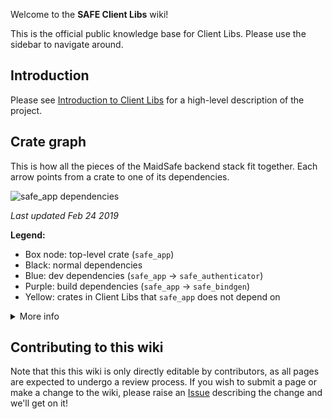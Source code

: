 Welcome to the **SAFE Client Libs** wiki!

This is the official public knowledge base for Client Libs. Please use the sidebar to navigate around.

## Introduction

Please see [Introduction to Client Libs](./Introduction-to-Client-Libs) for a high-level description of the project.

## Crate graph

This is how all the pieces of the MaidSafe backend stack fit together. Each arrow points from a crate to one of its dependencies.

![safe_app dependencies](safe-client-libs.png)

_Last updated Feb 24 2019_

**Legend:**
* Box node: top-level crate (`safe_app`)
* Black: normal dependencies
* Blue: dev dependencies (`safe_app` -> `safe_authenticator`)
* Purple: build dependencies (`safe_app` -> `safe_bindgen`)
* Yellow: crates in Client Libs that `safe_app` does not depend on

<details>
<summary>More info</summary>

This was generated using [cargo-deps](https://github.com/m-cat/cargo-deps) and the following command:

```shell
cargo deps --all-deps --include-orphans --subgraph safe_app safe_authenticator safe_authenticator_ffi safe_core --subgraph-name "SAFE Client Libs" --filter safe-nd quic-p2p ffi_utils safe_app safe_authenticator safe_authenticator_ffi safe_bindgen safe_core self_encryption --manifest-path safe_app/Cargo.toml | dot -T png -Nfontname=Iosevka -Gfontname=Iosevka -o safe-client-libs.png
```

</details>

## Contributing to this wiki

Note that this this wiki is only directly editable by contributors, as all pages are expected to undergo a review process. If you wish to submit a page or make a change to the wiki, please raise an [Issue](https://github.com/maidsafe/safe_client_libs/issues/new) describing the change and we'll get on it!
